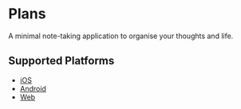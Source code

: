 # Plans

A minimal note-taking application to organise your thoughts and life.

## Supported Platforms

- [iOS](https://apps.apple.com/us/app/plans/id6479982953)
- [Android](https://play.google.com/store/apps/details?id=com.o2tech.plans)
- [Web](https://plans-6cf22.web.app/)
